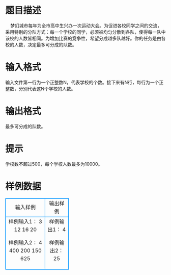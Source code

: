 # 

 
 # 题目描述 
&nbsp;&nbsp;&nbsp;&nbsp;梦幻城市每年为全市高中生兴办一次运动大会。为促进各校同学之间的交流，采用特别的分队方式：每一个学校的同学，必须被均匀分散到各队，使得每一队中该校的人数皆相同。为增加比赛的竞争性，希望分成越多队越好。你的任务是由各校的人数，决定最多可分成的队数。 

 
 # 输入格式 
输入文件第一行为一个正整数N，代表学校的个数。接下来有N行，每行为一个正整数，分别代表这N个学校的人数。 

 
 # 输出格式 
最多可分成的队数。 

 
 # 提示 
学校数不超过500，每个学校人数最多为10000。 
# 样例数据
<style>
        table,table tr th, table tr td { border:1px solid #0094ff; }
        table { width: 200px; min-height: 25px; line-height: 25px; text-align: center; border-collapse: collapse;}   
    </style>
<table>
	<tr>
		<td>输入样例</td>
		<td>输出样例</td>
	</tr>
<tr><td>样例输入1：
3
12
16
20

样例输入2：
4
400
200
150
625

</td><td>样例输出1：
4

样例输出2：
25
</td></tr></table>
